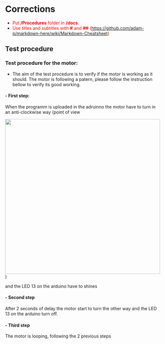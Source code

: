 # Corrections
* <span style="color:red">Put **/Procedures** folder in **/docs**.</span>
* <span style="color:red">Use titles and subtitles with **#** and **##** (https://github.com/adam-p/markdown-here/wiki/Markdown-Cheatsheet)</span>

## Test procedure 

### Test procedure for the motor:

   - The aim of the test procedure is to verify if the motor is working as it should.
    The motor is following a patern, please follow the instruction bellow to verify its good working.

#### - First step:
 When the programm is uploaded in the adruinno the motor have to turn in an anti-clockwise way (point of view 

<img src="https://user-images.githubusercontent.com/47211503/53952188-79105700-40d0-11e9-8b50-962cdd4bca7e.jpg" width="500px"/>)

 and the LED 13 on the arduino have to shines

#### - Second step
After 2 seconds of delay the motor start to turn the other way and the LED 13 on the arduino turn off.

#### - Third step
The motor is looping, following the 2 previous steps